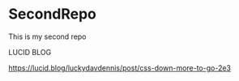 # SecondRepo
This is my second repo




LUCID BLOG

https://lucid.blog/luckydavdennis/post/css-down-more-to-go-2e3


